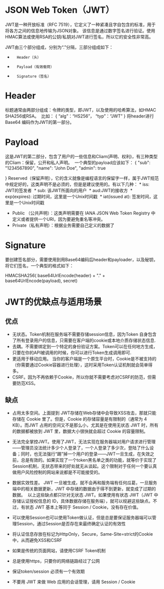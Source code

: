 
# JSON Web Token（JWT）
JWT是一种开放标准（RFC 7519），它定义了一种紧凑且字自包含的标准，用于将各方之间的信息地传输为JSON对象。 该信息是通过数字签名进行验证。使用HMAC算法或使用RSA的公钥/私钥对JWT进行签名，所以它的安全性非常高。

JWT由三个部分组成，分别为“.”分隔，三部分组成如下：
* 		Header（头）
* 		Payload（有效载荷）
* 		Signature（签名） 

# Header
标题通常由两部分组成：令牌的类型，即JWT，以及使用的哈希算法，如HMAC SHA256或RSA。  比如：
{
  “alg”：“HS256”，
  “typ”：“JWT”
}
将header进行Base64 编码作为JWT的第一部分。

# Payload
这是JWT的第二部分，包含了用户的一些信息和Cliam(声明、权利)，有三种类型的Cliam：保留，公开和私人声明。  一个典型的payload应该如下：
{
  "sub": "1234567890",
  "name": "John Doe",
  "admin": true

}
Reserved（保留声明），它的含义就像是编程语言的保留字一样，属于JWT规范中规定好的，这类声明不是必须的，但是是建议使用的。有以下几种：
    * 		iss: JWT的签发者 
    * 		sub: 该JWT所面向的用户 
    * 		aud:JWT的接收方 
    * 		exp(expires): 过期时间，这里是一个Unix时间戳 
    * 		iat(issued at): 签发时间，这里是一个Unix时间戳 
* Public （公共声明）：这类声明需要在 IANA JSON Web Token Registry 中定义或者提供一个URI，因为要避免重名等冲突。 
* Private（私有声明）：根据业务需要自己定义的数据了 




# Signature

要创建签名部分，需要使用到用Base64编码后header和payloader，以及秘钥，将它们签名，一个典型的格式如下： 

HMACSHA256(
  base64UrlEncode(header) + "." +
  base64UrlEncode(payload),
  secret)



# JWT的优缺点与适用场景
## 优点
* 无状态。Token机制在服务端不需要存储session信息，因为Token 自身包含了所有登录用户的信息，只需要在客户端的cookie或本地介质存储状态信息. 
* 去耦。不需要绑定到一个特定的身份验证方案。Token可以在任何地方生成，只要在你的API被调用的时候，你可以进行Token生成调用即可. 
* 更适用于移动应用。 当你的客户端是一个原生平台时，Cookie是不被支持的（你需要通过Cookie容器进行处理），这时采用Token认证机制就会简单得多。 
* CSRF。因为不再依赖于Cookie，所以你就不需要考虑对CSRF的防范，但需要防范XSS。 
## 缺点
* 占用太多空间。上面提到 JWT存储在Web存储中会导致XSS攻击，那就只能存储在 Cookie 里了。但是，Cookie 的存储容量是有限制的（通常为 4 KB）。而JWT 占用的空间又不是那么小，尤其是在使用无状态 JWT 时，所有的数据都被放到 JWT 里，数据大小很快就会超过 Cookie 的容量限制。 
* 无法完全掌控JWT。使用了JWT，无法实现在服务器端对用户请求进行管理——管理员没法统计多少个人登录了，一个人登录了多少次，登陆了什么设备；同时，也无法强行“踢”掉一个用户的登录——JWT一旦生成，在失效之前，总是有效的。如果实现了一个token黑名单之类的功能，就等价于实现了Session机制，无状态带来的好处就无从谈起。这个限制对于任何一个要认真做用户风险控制的网站来说都是不可能接受的。 
* 数据实效性差。 JWT 一旦被生成，就不会再和服务端有任何瓜葛，一旦服务端中的相关数据更新，JWT 中存储的数据由于得不到更新，就变成了过期的数据。 
以上这些缺点都只针对无状态 JWT。如果使用有状态 JWT（JWT 中存储认证授权信息的 ID，具体数据存储在服务端），就可以规避这些缺点。不过，有状态 JWT 基本上等同于 Session / Cookie，没有存在价值。


* 可以使用Session也可以使用Token做认证，但是总是要保证服务器端可以管理Session，通过Session是否存在来最终确定认证的有效性 
* 将认证信息存放在标记为HttpOnly，Secure，Same-Site=strict的Cookie中，从而避免XSS和CSRF 
* 如果是传统的页面网站，请使用CSRF Token机制 
* 总是使用https，只要你的网络链路经过了公网 
* 保证token/session 必须有一个有效期 
* 不要用 JWT 来做 Web 应用的会话管理，请用 Session / Cookie 

		


